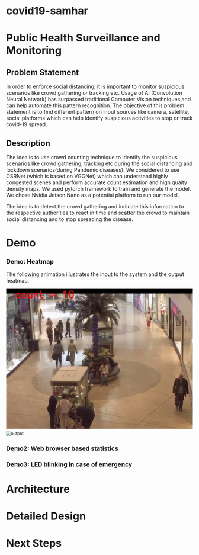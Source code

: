 # covid19-samhar

# Public Health Surveillance and Monitoring

## Problem Statement

In order to enforce social distancing, it is important to monitor  suspicious scenarios like crowd gathering or tracking etc. Usage of AI  (Convolution Neural Network) has surpassed traditional Computer Vision  techniques and can help automate this pattern recognition. The objective of this problem statement is to find different pattern on input sources like camera, satellite, social platforms which can help identify  suspicious activities to stop or track covid-19 spread.



## Description

The idea is to use crowd counting technique to identify the suspicious scenarios like crowd gathering, tracking etc during the social distancing and lockdown scenarios(during Pandemic diseases).
We considered to use CSRNet (which is based on VGGNet) which can understand highly congested scenes and perform accurate count estimation and high quaity density maps. 
We used pytorch framework to train and generate the model. We chose Nvidia Jetson Nano as a potential platform to run our model.

The idea is to detect the crowd gathering and indicate this information to the respective authorities to react in time and scatter the crowd to maintain social distancing and to stop spreading the disease.

# Demo 

### Demo: Heatmap

The following animation illustrates the input to the system and the output heatmap.

<img src="asset/input.gif" alt="input" title="Input&quot;  " style="zoom: 80%;" />    

<img src="asset/output.gif" alt="output" title="Output&quot;  " style="zoom: 80%;" />    



### Demo2: Web browser based statistics

### Demo3: LED blinking in case of emergency




# Architecture

# Detailed Design

# Next Steps



